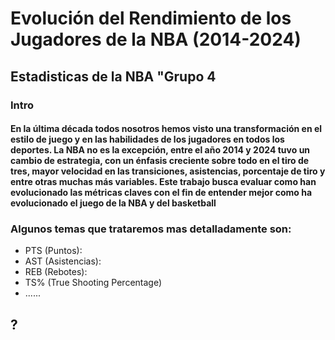 # Evolución del Rendimiento de los Jugadores de la NBA (2014-2024)
## Estadisticas de la NBA "Grupo 4
### Intro
#### En la última década todos nosotros hemos visto una transformación en el estilo de juego y en las habilidades de los jugadores en todos los deportes. La NBA no es la excepción, entre el año 2014 y 2024 tuvo un cambio de estrategia, con un énfasis creciente sobre todo en el tiro de tres, mayor velocidad en las transiciones, asistencias, porcentaje de tiro y entre otras muchas más variables. Este trabajo busca evaluar como han evolucionado las métricas claves con el fin de entender mejor como ha evolucionado el juego de la NBA y del basketball



###   Algunos temas que trataremos mas detalladamente son: 

- PTS (Puntos): 
- AST (Asistencias): 
- REB (Rebotes): 
-	TS% (True Shooting Percentage)
- ......

## ? 
#### 
